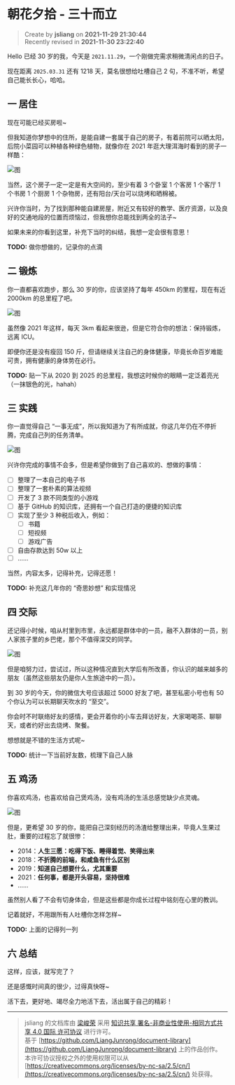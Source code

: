 朝花夕拾 - 三十而立
===

> Create by **jsliang** on **2021-11-29 21:30:44**   
> Recently revised in **2021-11-30 23:22:40**

Hello 已经 30 岁的我，今天是 `2021.11.29`，一个刚做完需求稍微清闲点的日子。

现在距离 `2025.03.31` 还有 1218 天，莫名很想给吐槽自己 2 句，不准不听，希望自己能长长心，哈哈。

## 一 居住

现在可能已经买房啦~

但我知道你梦想中的住所，是能自建一套属于自己的房子，有着前院可以晒太阳，后院小菜园可以种植各种绿色植物，就像你在 2021 年逛大理洱海时看到的房子一样酷：

![图](./img/03-31-1.jpg)

当然，这个房子一定一定是有大空间的，至少有着 3 个卧室 1 个客房 1 个客厅 1 个书房 1 个厨房 1 个杂物房，还有阳台/天台可以烧烤和晒棉被。

兴许你当时，为了找到那种能自建房屋，附近又有较好的教学、医疗资源，以及良好的交通地段的位置而烦恼过，但我想你总能找到两全的法子~

如果未来的你看到这里，补充下当时的纠结，我想一定会很有意思！

**TODO:** 做你想做的，记录你的点滴

## 二 锻炼

你一直都喜欢跑步，那么 30 岁的你，应该坚持了每年 450km 的里程，现在有近 2000km 的总里程了吧。

![图](./img/03-31-2.jpg)

虽然像 2021 年这样，每天 3km 看起来很逊，但是它符合你的想法：保持锻炼，远离 ICU。

即便你还是没有瘦回 150 斤，但请继续关注自己的身体健康，毕竟长命百岁难能可贵，拥有健康的身体势在必行。

**TODO:** 贴一下从 2020 到 2025 的总里程，我想这时候你的眼睛一定泛着亮光（一抹银色的光，hahah）

## 三 实践

你一直觉得自己 “一事无成”，所以我知道为了有所成就，你这几年仍在不停折腾，完成自己列的任务清单。

![图](./img/03-31-3.jpg)

兴许你完成的事情不会多，但是希望你做到了自己喜欢的、想做的事情：

* [ ] 整理了一本自己的电子书
* [ ] 整理了一套朴素的算法视频
* [ ] 开发了 3 款不同类型的小游戏
* [ ] 基于 GitHub 的知识库，还拥有一个自己打造的便捷的知识库
* [ ] 实现了至少 3 种税后收入，例如：
  * [ ] 书籍
  * [ ] 短视频
  * [ ] 游戏广告
* [ ] 自由存款达到 50w 以上
* [ ] ……

当然，内容太多，记得补充，记得还愿！

**TODO:** 补充这几年你的 “奇思妙想” 和实现情况

## 四 交际

还记得小时候，咱从村里到市里，永远都是群体中的一员，融不入群体的一员，别人家孩子里的乡巴佬，那个不值得深交的同学。

![图](./img/03-31-4.jpg)

但是咱努力过，尝试过，所以这种情况直到大学后有所改善，你认识的越来越多的朋友（虽然这些朋友仍是你人生旅途中的一员）。

到 30 岁的今天，你的微信大号应该超过 5000 好友了吧，甚至私密小号也有 50 个你认为可以长期聊天吹水的 “至交”。

你会时不时联络好友的感情，更会开着你的小车去拜访好友，大家喝喝茶、聊聊天，或者约好出去烧烤、聚餐。

想想就是不错的生活方式呢~

**TODO:** 统计一下当前好友数，梳理下自己人脉

## 五 鸡汤

你喜欢鸡汤，也喜欢给自己煲鸡汤，没有鸡汤的生活总感觉缺少点灵魂。

![图](./img/03-31-5.jpg)

但是，更希望 30 岁的你，能把自己深刻经历的汤渣给整理出来，毕竟人生果过肚，重要的过程忘了就很惨：

* 2014：**人生三愿：吃得下饭、睡得着觉、笑得出来**
* 2018：**不折腾的前端，和咸鱼有什么区别**
* 2019：**知道自己想要什么，尤其重要**
* 2021：**任何事，都是开头容易，坚持很难**
* ……

虽然别人看了不会有切身体会，但是这些都是你成长过程中铭刻在心里的教训。

记着就好，不用跟所有人吐槽你怎样怎样~

**TODO:** 上面的记得列一列

## 六 总结

这样，应该，就写完了？

还是感慨时间真的很少，过得真快呀~

活下去，更好地、竭尽全力地活下去，活出属于自己的精彩！

---

> jsliang 的文档库由 [梁峻荣](https://github.com/LiangJunrong) 采用 [知识共享 署名-非商业性使用-相同方式共享 4.0 国际 许可协议](http://creativecommons.org/licenses/by-nc-sa/4.0/) 进行许可。<br/>基于 [https://github.com/LiangJunrong/document-library](https://github.com/LiangJunrong/document-library) 上的作品创作。<br/>本许可协议授权之外的使用权限可以从 [https://creativecommons.org/licenses/by-nc-sa/2.5/cn/](https://creativecommons.org/licenses/by-nc-sa/2.5/cn/) 处获得。
